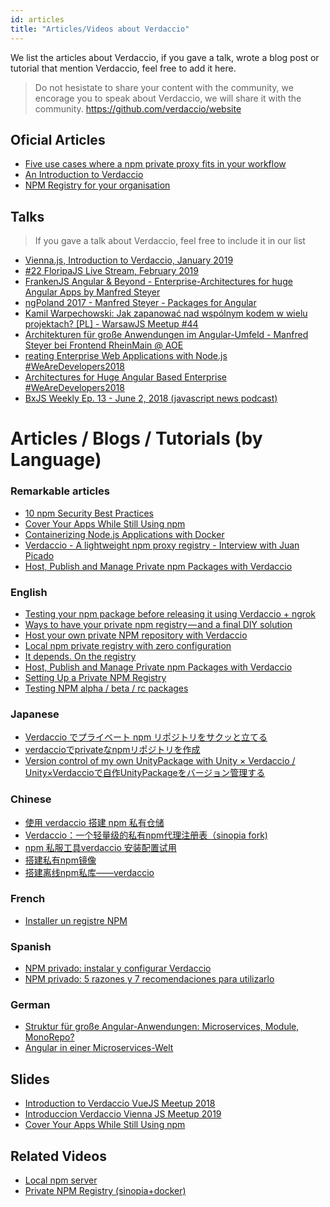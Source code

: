 ```yaml
---
id: articles
title: "Articles/Videos about Verdaccio"
---
```


We list the articles about Verdaccio, if you gave a talk, wrote a blog post or tutorial that mention Verdaccio, feel free to add it here.

> Do not hesistate to share your content with the community, we encorage you to speak about Verdaccio, we will share it with the community.
> https://github.com/verdaccio/website


## Oficial Articles

* [Five use cases where a npm private proxy fits in your workflow](https://medium.com/@jotadeveloper/five-use-cases-where-a-npm-private-proxy-fits-in-your-workflow-632a81779c14)
* [An Introduction to Verdaccio](https://medium.com/@jotadeveloper/an-introduction-to-verdaccio-f6c72e865425)
* [NPM Registry for your organisation](https://medium.com/@ayusharma.in/npm-registry-for-your-organisation-aeb8ea76144)

## Talks

> If you gave a talk about Verdaccio, feel free to include it in our list 

* [Vienna.js, Introduction to Verdaccio, January 2019](https://www.youtube.com/watch?v=hDIFKzmoCaA)
* [#22 FloripaJS Live Stream, February 2019](https://www.youtube.com/watch?v=iOp70_svQ_M&feature=youtu.be&t=7578)
* [FrankenJS Angular & Beyond - Enterprise-Architectures for huge Angular Apps by Manfred Steyer](https://youtu.be/dWdJkqhQFXU?t=613)
* [ngPoland 2017 - Manfred Steyer - Packages for Angular](https://youtu.be/3fMTdm7k_d0?t=662)
* [Kamil Warpechowski: Jak zapanować nad wspólnym kodem w wielu projektach? [PL] - WarsawJS Meetup #44](https://www.youtube.com/watch?v=JIlQ468xfbU&feature=youtu.be&t=609)
* [Architekturen für große Anwendungen im Angular-Umfeld - Manfred Steyer bei Frontend RheinMain @ AOE](https://youtu.be/eZ91bip6qm4?t=1010)
* [reating Enterprise Web Applications with Node.js #WeAreDevelopers2018](https://youtu.be/RWE6aV7p0Wk?t=682)
* [Architectures for Huge Angular Based Enterprise #WeAreDevelopers2018](https://youtu.be/q4XmAy6_ucw?t=551)
* [BxJS Weekly Ep. 13 - June 2, 2018 (javascript news podcast)](https://youtu.be/Xo8CzYGKXTs?list=PL_gX69xPLi-mqs5BJe-xPnOPT6K1Y5_ZQ&t=2732)

# Articles / Blogs / Tutorials (by Language)

### Remarkable articles  

* [10 npm Security Best Practices](https://snyk.io/blog/ten-npm-security-best-practices/)
* [Cover Your Apps While Still Using npm](https://nodesource.com/blog/cover-your-apps-while-still-using-npm/)
* [Containerizing Node.js Applications with Docker](https://nodesource.com/blog/containerizing-node-js-applications-with-docker)
* [Verdaccio - A lightweight npm proxy registry - Interview with Juan Picado](https://survivejs.com/blog/verdaccio-interview/)
* [Host, Publish and Manage Private npm Packages with Verdaccio](https://www.sitepoint.com/private-npm-packages-verdaccio/)

### English

* [Testing your npm package before releasing it using Verdaccio + ngrok](https://medium.com/strapi/testing-your-npm-package-before-releasing-it-using-verdaccio-ngrok-28e2832c850a)
* [Ways to have your private npm registry — and a final DIY solution](https://medium.com/engenharia-noalvo/ways-to-have-your-private-npm-registry-and-a-final-diy-solution-eed001a88e74)
* [Host your own private NPM repository with Verdaccio](https://medium.com/devopslinks/host-your-own-private-npm-repository-with-verdaccio-e8a3202b97c5)
* [Local npm private registry with zero configuration](https://dev.to/iriskatastic/local-npm-private-registry-with-zero-configuration-njo)
* [It depends. On the registry](https://blog.softwaremill.com/it-depends-on-the-registry-8fa9d9c5a3b)
* [Host, Publish and Manage Private npm Packages with Verdaccio](http://allprowebdesigns.com/2017/01/host-publish-and-manage-private-npm-packages-with-verdaccio/)
* [Setting Up a Private NPM Registry](https://gir.me.uk/posts/private-npm-registry.html)
* [Testing NPM alpha / beta / rc packages](https://medium.com/@the1mills/testing-npm-alpha-beta-rc-packages-108b65eb03d2)


### Japanese

* [Verdaccio でプライベート npm リポジトリをサクッと立てる](http://neos21.hatenablog.com/entry/2017/09/08/080000)
* [verdaccioでprivateなnpmリポジトリを作成](https://qiita.com/mtokiwa/items/1bc22a2270e4408d4cdd)
* [Version control of my own UnityPackage with Unity × Verdaccio / Unity×Verdaccioで自作UnityPackageをバージョン管理する](https://synamon.hatenablog.com/entry/2018/08/15/185607)

### Chinese 

* [使用 verdaccio 搭建 npm 私有仓储](https://blog.sigoden.com/verdaccio--private-npm-registry/)
* [Verdaccio：一个轻量级的私有npm代理注册表（sinopia fork)](https://www.ctolib.com/verdaccio-verdaccio.html)
* [npm 私服工具verdaccio 安装配置试用](http://www.cnblogs.com/rongfengliang/p/7811838.html)
* [搭建私有npm镜像](http://www.blackcater.win/2018/03/01/%E6%90%AD%E5%BB%BA%E7%A7%81%E6%9C%89npm%E9%95%9C%E5%83%8F/)
* [搭建离线npm私库——verdaccio](https://www.jishux.com/plus/view-765581-1.html)


### French

* [Installer un registre NPM](https://allons-y.io/wiki/installer-un-registre-npm)


### Spanish
* [NPM privado: instalar y configurar Verdaccio](https://www.todojs.com/npm-privado-con-verdaccio/)
* [NPM privado: 5 razones y 7 recomendaciones para utilizarlo](https://www.todojs.com/npm-privado-5-razones-y-7-recomendaciones/)


### German 

* [Struktur für große Angular-Anwendungen: Microservices, Module, MonoRepo?](https://jaxenter.de/struktur-angular-anwendungen-67467)
* [Angular in einer Microservices-Welt](https://jaxenter.de/angular-microservices-66445)

## Slides

* [Introduction to Verdaccio VueJS Meetup 2018](https://www.slideshare.net/juancarlospicado/introduction-to-verdaccio)
* [Introduccion Verdaccio Vienna JS Meetup 2019](https://docs.google.com/presentation/d/1eam_OtXCQh5IVYyia2GHhxVD8tb37B0yIadVa8wxQSk/edit?usp=sharing)
* [Cover Your Apps While Still Using npm](https://www.slideshare.net/TierneyCoren/cover-your-apps-while-still-using-npm)

## Related Videos

* [Local npm server](https://www.youtube.com/watch?v=vc2wMwcDKOE)
* [Private NPM Registry (sinopia+docker)](https://www.youtube.com/watch?v=0TXTCrGaxKc)

